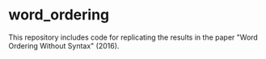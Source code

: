 # word_ordering
This repository includes code for replicating the results in the paper "Word Ordering Without Syntax" (2016).
